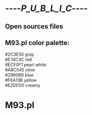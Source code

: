 # ----_P_U_B_L_I_C_----
 Open sources files
-----------------------------------------------

## M93.pl color palette:  
  
#2C3E50 gray  
#E74C3C red  
#ECF0F1 pearl white  
#A8C545 olive  
#2980B9 blue  
#FEA13B yellow  
#E2DFD0 creamy  
      
M93.pl
=================================
